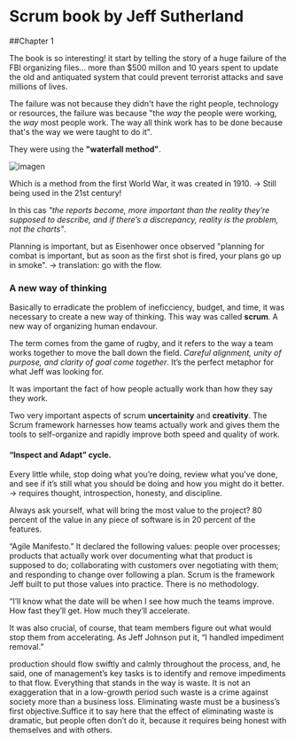 # Scrum book by Jeff Sutherland
##Chapter 1

The book is so interesting! it start by telling the story of a huge failure of the FBI organizing files... more than $500 millon and 10 years spent to update the old and antiquated system that could prevent terrorist attacks and save millions of lives.

The failure was not because they didn't have the right people, technology or resources, the failure was because "the *way* the people were working, the *way* most people work. The way all think work has to be done because that's the way we were taught to do it".

They were using the **"waterfall method"**.

![imagen](http://2.bp.blogspot.com/-2uSU4zpJ9Ws/TfANEFRcNPI/AAAAAAAAABA/sQetj7F_hTQ/s1600/Waterfall-model-picture.png)

Which is a method from the first World War, it was created in 1910. -> Still being used in the 21st century!

In this cas *"the reports become, more important than the reality they’re supposed to describe, and if there’s a discrepancy, reality is the problem, not the charts"*.

Planning is important, but as Eisenhower once observed "planning for combat is important, but as soon as the first shot is fired, your plans go up in smoke". -> translation: go with the flow. 

### A new way of thinking

Basically to erradicate the problem of ineficciency, budget, and time, it was necessary to create a new way of thinking. This way was called **scrum**. A new way of organizing human endavour.

The term comes from the game of rugby, and it refers to the way a team works together to move the ball down the field. *Careful alignment, unity of purpose, and clarity of goal come together*. It’s the perfect metaphor for what Jeff was looking for.

It was important the fact of how people actually work than how they say they work.

Two very important aspects of scrum **uncertainity** and **creativity**. The Scrum framework harnesses how teams actually work and gives them the tools to self-organize and rapidly improve both speed and quality of work.

#### “Inspect and Adapt” cycle. 
Every little while, stop doing what you’re doing, review what you’ve done, and see if it’s still what you should be doing and how you might do it better. -> requires thought, introspection, honesty, and discipline.

Always ask yourself, what will bring the most value to the project? 80 percent of the value in any piece of software is in
20 percent of the features.

“Agile Manifesto.” It declared the following values: people over processes; products that actually work over documenting what that product is supposed to do; collaborating with customers over negotiating with them; and responding to change over following a plan. Scrum is the framework Jeff built to put those values into practice. There is no methodology.

“I’ll know what the date will be when I see how much the teams improve. How fast they’ll get. How much they’ll accelerate.

It was also crucial, of course, that team members figure out what would stop them from accelerating. As Jeff Johnson put it, “I handled impediment removal.”

production should flow swiftly and calmly throughout the process, and, he said, one of management’s key tasks is to identify and remove impediments to that flow. Everything that stands in the way is waste.
It is not an exaggeration that in a low-growth period such waste is a crime against society more than a business loss. Eliminating waste must be a business’s first objective.Suffice it to say here that the effect of eliminating waste is dramatic, but people often don’t do it, because it requires being honest with themselves and with others.
